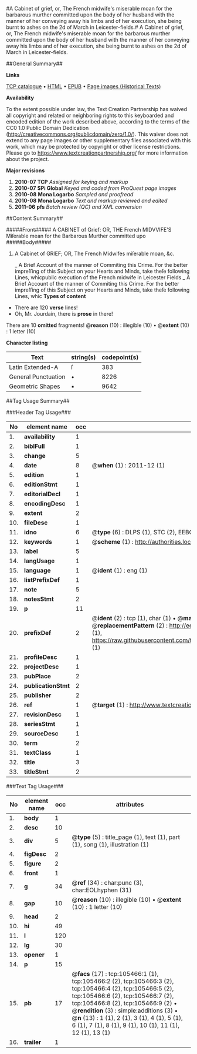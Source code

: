 #A Cabinet of grief, or, The French midwife's miserable moan for the barbarous murther committed upon the body of her husband with the manner of her conveying away his limbs and of her execution, she being burnt to ashes on the 2d of March in Leicester-fields.#
A Cabinet of grief, or, The French midwife's miserable moan for the barbarous murther committed upon the body of her husband with the manner of her conveying away his limbs and of her execution, she being burnt to ashes on the 2d of March in Leicester-fields.

##General Summary##

**Links**

[TCP catalogue](http://www.ota.ox.ac.uk/tcp/)  • 
[HTML](http://tei.it.ox.ac.uk/tcp/Texts-HTML/free/A31/A31626.html)  • 
[EPUB](http://tei.it.ox.ac.uk/tcp/Texts-EPUB/free/A31/A31626.epub) • 
[Page images (Historical Texts)](https://historicaltexts.jisc.ac.uk/eebo-16959186e)

**Availability**

To the extent possible under law, the Text Creation Partnership has waived all copyright and related or neighboring rights to this keyboarded and encoded edition of the work described above, according to the terms of the CC0 1.0 Public Domain Dedication (http://creativecommons.org/publicdomain/zero/1.0/). This waiver does not extend to any page images or other supplementary files associated with this work, which may be protected by copyright or other license restrictions. Please go to https://www.textcreationpartnership.org/ for more information about the project.

**Major revisions**

1. __2010-07__ __TCP__ *Assigned for keying and markup*
1. __2010-07__ __SPi Global__ *Keyed and coded from ProQuest page images*
1. __2010-08__ __Mona Logarbo__ *Sampled and proofread*
1. __2010-08__ __Mona Logarbo__ *Text and markup reviewed and edited*
1. __2011-06__ __pfs__ *Batch review (QC) and XML conversion*

##Content Summary##

#####Front#####
A CABINET of Grief: OR, THE French MIDVVIFE'S Miſerable mean for the Barbarous Murther committed upo
#####Body#####

1. A Cabinet of GRIEF; OR, The French Midwifes miſerable moan, &c.

    _ A Brief Account of the manner of Commiting this Crime.
For the better impreſſing of this Subject on your Hearts and Minds, take theſe following Lines, whicpublic execution of the French midwife in Leicester Fields
    _ A Brief Account of the manner of Commiting this Crime.
For the better impreſſing of this Subject on your Hearts and Minds, take theſe following Lines, whic
**Types of content**

  * There are 120 **verse** lines!
  * Oh, Mr. Jourdain, there is **prose** in there!

There are 10 **omitted** fragments! 
 @__reason__ (10) : illegible (10)  •  @__extent__ (10) : 1 letter (10)

**Character listing**


|Text|string(s)|codepoint(s)|
|---|---|---|
|Latin Extended-A|ſ|383|
|General Punctuation|•|8226|
|Geometric Shapes|▪|9642|

##Tag Usage Summary##

###Header Tag Usage###

|No|element name|occ|attributes|
|---|---|---|---|
|1.|__availability__|1||
|2.|__biblFull__|1||
|3.|__change__|5||
|4.|__date__|8| @__when__ (1) : 2011-12 (1)|
|5.|__edition__|1||
|6.|__editionStmt__|1||
|7.|__editorialDecl__|1||
|8.|__encodingDesc__|1||
|9.|__extent__|2||
|10.|__fileDesc__|1||
|11.|__idno__|6| @__type__ (6) : DLPS (1), STC (2), EEBO-CITATION (1), OCLC (1), VID (1)|
|12.|__keywords__|1| @__scheme__ (1) : http://authorities.loc.gov/ (1)|
|13.|__label__|5||
|14.|__langUsage__|1||
|15.|__language__|1| @__ident__ (1) : eng (1)|
|16.|__listPrefixDef__|1||
|17.|__note__|5||
|18.|__notesStmt__|2||
|19.|__p__|11||
|20.|__prefixDef__|2| @__ident__ (2) : tcp (1), char (1)  •  @__matchPattern__ (2) : ([0-9\-]+):([0-9IVX]+) (1), (.+) (1)  •  @__replacementPattern__ (2) : http://eebo.chadwyck.com/downloadtiff?vid=$1&page=$2 (1), https://raw.githubusercontent.com/textcreationpartnership/Texts/master/tcpchars.xml#$1 (1)|
|21.|__profileDesc__|1||
|22.|__projectDesc__|1||
|23.|__pubPlace__|2||
|24.|__publicationStmt__|2||
|25.|__publisher__|2||
|26.|__ref__|1| @__target__ (1) : http://www.textcreationpartnership.org/docs/. (1)|
|27.|__revisionDesc__|1||
|28.|__seriesStmt__|1||
|29.|__sourceDesc__|1||
|30.|__term__|2||
|31.|__textClass__|1||
|32.|__title__|3||
|33.|__titleStmt__|2||


###Text Tag Usage###

|No|element name|occ|attributes|
|---|---|---|---|
|1.|__body__|1||
|2.|__desc__|10||
|3.|__div__|5| @__type__ (5) : title_page (1), text (1), part (1), song (1), illustration (1)|
|4.|__figDesc__|2||
|5.|__figure__|2||
|6.|__front__|1||
|7.|__g__|34| @__ref__ (34) : char:punc (3), char:EOLhyphen (31)|
|8.|__gap__|10| @__reason__ (10) : illegible (10)  •  @__extent__ (10) : 1 letter (10)|
|9.|__head__|2||
|10.|__hi__|49||
|11.|__l__|120||
|12.|__lg__|30||
|13.|__opener__|1||
|14.|__p__|15||
|15.|__pb__|17| @__facs__ (17) : tcp:105466:1 (1), tcp:105466:2 (2), tcp:105466:3 (2), tcp:105466:4 (2), tcp:105466:5 (2), tcp:105466:6 (2), tcp:105466:7 (2), tcp:105466:8 (2), tcp:105466:9 (2)  •  @__rendition__ (3) : simple:additions (3)  •  @__n__ (13) : 1 (1), 2 (1), 3 (1), 4 (1), 5 (1), 6 (1), 7 (1), 8 (1), 9 (1), 10 (1), 11 (1), 12 (1), 13 (1)|
|16.|__trailer__|1||
